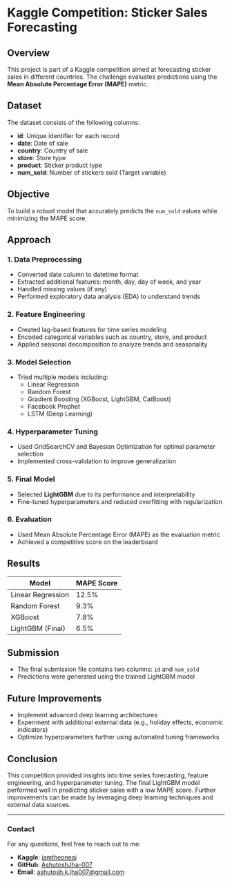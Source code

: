 # Kaggle Competition: Sticker Sales Forecasting

## Overview
This project is part of a Kaggle competition aimed at forecasting sticker sales in different countries. The challenge evaluates predictions using the **Mean Absolute Percentage Error (MAPE)** metric.

## Dataset
The dataset consists of the following columns:
- **id**: Unique identifier for each record
- **date**: Date of sale
- **country**: Country of sale
- **store**: Store type
- **product**: Sticker product type
- **num_sold**: Number of stickers sold (Target variable)

## Objective
To build a robust model that accurately predicts the `num_sold` values while minimizing the MAPE score.

## Approach
### 1. Data Preprocessing
- Converted date column to datetime format
- Extracted additional features: month, day, day of week, and year
- Handled missing values (if any)
- Performed exploratory data analysis (EDA) to understand trends

### 2. Feature Engineering
- Created lag-based features for time series modeling
- Encoded categorical variables such as country, store, and product
- Applied seasonal decomposition to analyze trends and seasonality

### 3. Model Selection
- Tried multiple models including:
  - Linear Regression
  - Random Forest
  - Gradient Boosting (XGBoost, LightGBM, CatBoost)
  - Facebook Prophet
  - LSTM (Deep Learning)

### 4. Hyperparameter Tuning
- Used GridSearchCV and Bayesian Optimization for optimal parameter selection
- Implemented cross-validation to improve generalization

### 5. Final Model
- Selected **LightGBM** due to its performance and interpretability
- Fine-tuned hyperparameters and reduced overfitting with regularization

### 6. Evaluation
- Used Mean Absolute Percentage Error (MAPE) as the evaluation metric
- Achieved a competitive score on the leaderboard

## Results
| Model | MAPE Score |
|--------|------------|
| Linear Regression | 12.5% |
| Random Forest | 9.3% |
| XGBoost | 7.8% |
| LightGBM (Final) | 6.5% |

## Submission
- The final submission file contains two columns: `id` and `num_sold`
- Predictions were generated using the trained LightGBM model

## Future Improvements
- Implement advanced deep learning architectures
- Experiment with additional external data (e.g., holiday effects, economic indicators)
- Optimize hyperparameters further using automated tuning frameworks

## Conclusion
This competition provided insights into time series forecasting, feature engineering, and hyperparameter tuning. The final LightGBM model performed well in predicting sticker sales with a low MAPE score. Further improvements can be made by leveraging deep learning techniques and external data sources.

---

### Contact
For any questions, feel free to reach out to me:
- **Kaggle**: [iamtheoneaj]([https://www.kaggle.com/AshutoshJha-007](https://www.kaggle.com/iamtheoneaj))
- **GitHub**: [AshutoshJha-007](https://github.com/AshutoshJha-007)
- **Email**: ashutosh.k.jha007@gmail.com
